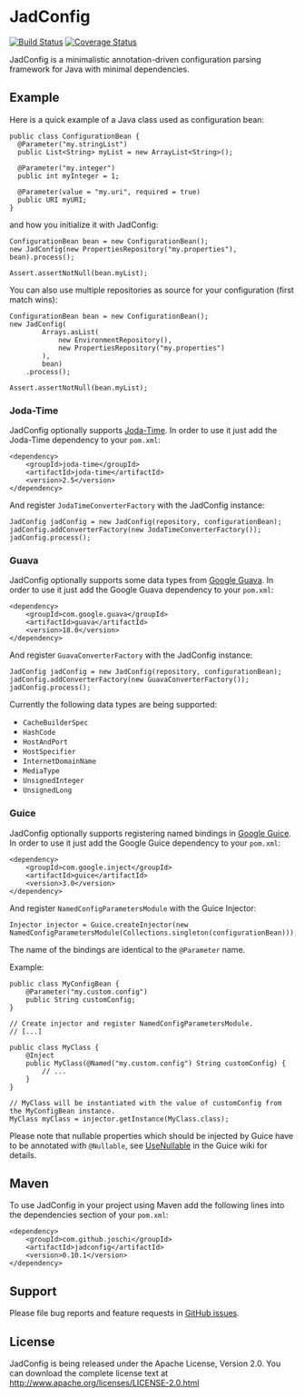 # JadConfig
[![Build Status](https://travis-ci.org/joschi/JadConfig.svg?branch=master)](https://travis-ci.org/joschi/JadConfig)
[![Coverage Status](https://img.shields.io/coveralls/joschi/JadConfig.svg)](https://coveralls.io/r/joschi/JadConfig)

JadConfig is a minimalistic annotation-driven configuration parsing framework for Java with minimal dependencies.


## Example

Here is a quick example of a Java class used as configuration bean:

    public class ConfigurationBean {
      @Parameter("my.stringList")
      public List<String> myList = new ArrayList<String>();

      @Parameter("my.integer")
      public int myInteger = 1;

      @Parameter(value = "my.uri", required = true)
      public URI myURI;
    }

and how you initialize it with JadConfig:

    ConfigurationBean bean = new ConfigurationBean();
    new JadConfig(new PropertiesRepository("my.properties"), bean).process();

    Assert.assertNotNull(bean.myList);


You can also use multiple repositories as source for your configuration (first match wins):

    ConfigurationBean bean = new ConfigurationBean();
    new JadConfig(
            Arrays.asList(
                new EnvironmentRepository(),
                new PropertiesRepository("my.properties")
            ),
            bean)
        .process();

    Assert.assertNotNull(bean.myList);

### Joda-Time

JadConfig optionally supports [Joda-Time](http://www.joda.org/joda-time/). In order to use it just add the Joda-Time
dependency to your `pom.xml`:

    <dependency>
        <groupId>joda-time</groupId>
        <artifactId>joda-time</artifactId>
        <version>2.5</version>
    </dependency>


And register `JodaTimeConverterFactory` with the JadConfig instance:

    JadConfig jadConfig = new JadConfig(repository, configurationBean);
    jadConfig.addConverterFactory(new JodaTimeConverterFactory());
    jadConfig.process();


### Guava

JadConfig optionally supports some data types from [Google Guava](https://github.com/google/guava/). In order to use
it just add the Google Guava dependency to your `pom.xml`:

    <dependency>
        <groupId>com.google.guava</groupId>
        <artifactId>guava</artifactId>
        <version>18.0</version>
    </dependency>


And register `GuavaConverterFactory` with the JadConfig instance:

    JadConfig jadConfig = new JadConfig(repository, configurationBean);
    jadConfig.addConverterFactory(new GuavaConverterFactory());
    jadConfig.process();


Currently the following data types are being supported:

  * `CacheBuilderSpec`
  * `HashCode`
  * `HostAndPort`
  * `HostSpecifier`
  * `InternetDomainName`
  * `MediaType`
  * `UnsignedInteger`
  * `UnsignedLong`


### Guice

JadConfig optionally supports registering named bindings in [Google Guice](https://github.com/google/guice/). In order
to use it just add the Google Guice dependency to your `pom.xml`:

    <dependency>
        <groupId>com.google.inject</groupId>
        <artifactId>guice</artifactId>
        <version>3.0</version>
    </dependency>


And register `NamedConfigParametersModule` with the Guice Injector:

    Injector injector = Guice.createInjector(new NamedConfigParametersModule(Collections.singleton(configurationBean)));


The name of the bindings are identical to the `@Parameter` name.

Example:

    public class MyConfigBean {
        @Parameter("my.custom.config")
        public String customConfig;
    }

    // Create injector and register NamedConfigParametersModule.
    // [...]

    public class MyClass {
        @Inject
        public MyClass(@Named("my.custom.config") String customConfig) {
            // ...
        }
    }

    // MyClass will be instantiated with the value of customConfig from the MyConfigBean instance.
    MyClass myClass = injector.getInstance(MyClass.class);

Please note that nullable properties which should be injected by Guice have to be annotated with `@Nullable`,
see [UseNullable](https://github.com/google/guice/wiki/UseNullable) in the Guice wiki for details.


## Maven

To use JadConfig in your project using Maven add the following lines into the dependencies section of your `pom.xml`:

    <dependency>
        <groupId>com.github.joschi</groupId>
        <artifactId>jadconfig</artifactId>
        <version>0.10.1</version>
    </dependency>


## Support

Please file bug reports and feature requests in [GitHub issues](https://github.com/joschi/JadConfig/issues).


## License

JadConfig is being released under the Apache License, Version 2.0. You can download the complete license text at
http://www.apache.org/licenses/LICENSE-2.0.html
